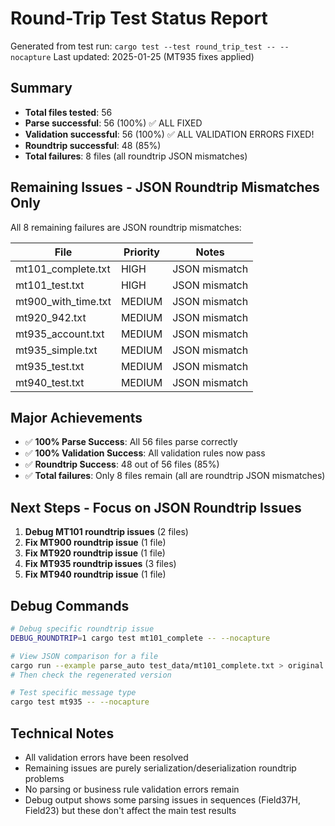 # Round-Trip Test Status Report

Generated from test run: `cargo test --test round_trip_test -- --nocapture`
Last updated: 2025-01-25 (MT935 fixes applied)

## Summary
- **Total files tested**: 56
- **Parse successful**: 56 (100%) ✅ ALL FIXED
- **Validation successful**: 56 (100%) ✅ ALL VALIDATION ERRORS FIXED!
- **Roundtrip successful**: 48 (85%)
- **Total failures**: 8 files (all roundtrip JSON mismatches)

## Remaining Issues - JSON Roundtrip Mismatches Only

All 8 remaining failures are JSON roundtrip mismatches:

| File | Priority | Notes |
|------|----------|-------|
| mt101_complete.txt | HIGH | JSON mismatch |
| mt101_test.txt | HIGH | JSON mismatch |
| mt900_with_time.txt | MEDIUM | JSON mismatch |
| mt920_942.txt | MEDIUM | JSON mismatch |
| mt935_account.txt | MEDIUM | JSON mismatch |
| mt935_simple.txt | MEDIUM | JSON mismatch |
| mt935_test.txt | MEDIUM | JSON mismatch |
| mt940_test.txt | MEDIUM | JSON mismatch |

## Major Achievements
- ✅ **100% Parse Success**: All 56 files parse correctly
- ✅ **100% Validation Success**: All validation rules now pass
- ✅ **Roundtrip Success**: 48 out of 56 files (85%)
- ✅ **Total failures**: Only 8 files remain (all are roundtrip JSON mismatches)

## Next Steps - Focus on JSON Roundtrip Issues

1. **Debug MT101 roundtrip issues** (2 files)
2. **Fix MT900 roundtrip issue** (1 file)
3. **Fix MT920 roundtrip issue** (1 file)
4. **Fix MT935 roundtrip issues** (3 files)
5. **Fix MT940 roundtrip issue** (1 file)

## Debug Commands

```bash
# Debug specific roundtrip issue
DEBUG_ROUNDTRIP=1 cargo test mt101_complete -- --nocapture

# View JSON comparison for a file
cargo run --example parse_auto test_data/mt101_complete.txt > original.json
# Then check the regenerated version

# Test specific message type
cargo test mt935 -- --nocapture
```

## Technical Notes
- All validation errors have been resolved
- Remaining issues are purely serialization/deserialization roundtrip problems
- No parsing or business rule validation errors remain
- Debug output shows some parsing issues in sequences (Field37H, Field23) but these don't affect the main test results